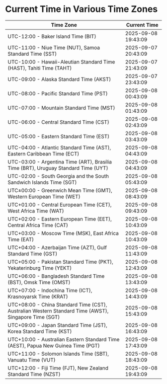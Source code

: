 # Current Time in Various Time Zones

| Time Zone | Current Time |
|-----------|--------------|
| UTC-12:00 - Baker Island Time (BIT) | 2025-09-08 19:43:09 |
| UTC-11:00 - Niue Time (NUT), Samoa Standard Time (SST) | 2025-09-07 20:43:09 |
| UTC-10:00 - Hawaii-Aleutian Standard Time (HAST), Tahiti Time (TAHT) | 2025-09-07 21:43:09 |
| UTC-09:00 - Alaska Standard Time (AKST) | 2025-09-07 23:43:09 |
| UTC-08:00 - Pacific Standard Time (PST) | 2025-09-08 00:43:09 |
| UTC-07:00 - Mountain Standard Time (MST) | 2025-09-08 01:43:09 |
| UTC-06:00 - Central Standard Time (CST) | 2025-09-08 02:43:09 |
| UTC-05:00 - Eastern Standard Time (EST) | 2025-09-08 03:43:09 |
| UTC-04:00 - Atlantic Standard Time (AST), Eastern Caribbean Time (ECT) | 2025-09-08 04:43:09 |
| UTC-03:00 - Argentina Time (ART), Brasília Time (BRT), Uruguay Standard Time (UYT) | 2025-09-08 04:43:09 |
| UTC-02:00 - South Georgia and the South Sandwich Islands Time (SGT) | 2025-09-08 05:43:09 |
| UTC±00:00 - Greenwich Mean Time (GMT), Western European Time (WET) | 2025-09-08 08:43:09 |
| UTC+01:00 - Central European Time (CET), West Africa Time (WAT) | 2025-09-08 09:43:09 |
| UTC+02:00 - Eastern European Time (EET), Central Africa Time (CAT) | 2025-09-08 10:43:09 |
| UTC+03:00 - Moscow Time (MSK), East Africa Time (EAT) | 2025-09-08 10:43:09 |
| UTC+04:00 - Azerbaijan Time (AZT), Gulf Standard Time (GST) | 2025-09-08 11:43:09 |
| UTC+05:00 - Pakistan Standard Time (PKT), Yekaterinburg Time (YEKT) | 2025-09-08 12:43:09 |
| UTC+06:00 - Bangladesh Standard Time (BST), Omsk Time (OMST) | 2025-09-08 13:43:09 |
| UTC+07:00 - Indochina Time (ICT), Krasnoyarsk Time (KRAT) | 2025-09-08 14:43:09 |
| UTC+08:00 - China Standard Time (CST), Australian Western Standard Time (AWST), Singapore Time (SGT) | 2025-09-08 15:43:09 |
| UTC+09:00 - Japan Standard Time (JST), Korea Standard Time (KST) | 2025-09-08 16:43:09 |
| UTC+10:00 - Australian Eastern Standard Time (AEST), Papua New Guinea Time (PGT) | 2025-09-08 17:43:09 |
| UTC+11:00 - Solomon Islands Time (SBT), Vanuatu Time (VUT) | 2025-09-08 18:43:09 |
| UTC+12:00 - Fiji Time (FJT), New Zealand Standard Time (NZST) | 2025-09-08 19:43:09 |
